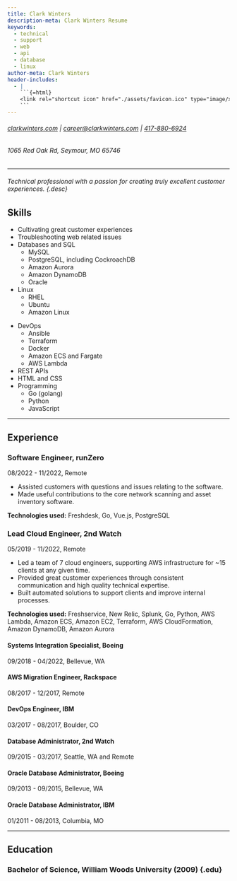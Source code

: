 ```yaml
---
title: Clark Winters
description-meta: Clark Winters Resume
keywords:
  - technical
  - support
  - web
  - api
  - database
  - linux
author-meta: Clark Winters
header-includes:
  - |
    ```{=html}
    <link rel="shortcut icon" href="./assets/favicon.ico" type="image/x-icon">
    ```
---
```


<!-- markdownlint-disable MD033 -->

<div>

###### [clarkwinters.com](https://clarkwinters.com) | [career@clarkwinters.com](mailto:career@clarkwinters.com) | [417-880-6924](tel:+14178806924)

###### 1065 Red Oak Rd, Seymour, MO 65746

</div>

---

###### Technical professional with a passion for creating truly excellent customer experiences. {.desc}

## Skills

<div class="skills">
<div>

- Cultivating great customer experiences
- Troubleshooting web related issues
- Databases and SQL
  - MySQL
  - PostgreSQL, including CockroachDB
  - Amazon Aurora
  - Amazon DynamoDB
  - Oracle
- Linux
  - RHEL
  - Ubuntu
  - Amazon Linux

</div>

<div>

- DevOps
  - Ansible
  - Terraform
  - Docker
  - Amazon ECS and Fargate
  - AWS Lambda
- REST APIs
- HTML and CSS
- Programming
  - Go (golang)
  - Python
  - JavaScript

</div>
</div>

---

<div class="xp"><!-- keep div -->

## Experience

### Software Engineer, runZero

08/2022 - 11/2022, Remote

- Assisted customers with questions and issues relating to the software.
- Made useful contributions to the core network scanning and asset inventory software.

**Technologies used:** Freshdesk, Go, Vue.js, PostgreSQL

### Lead Cloud Engineer, 2nd Watch

05/2019 - 11/2022, Remote

- Led a team of 7 cloud engineers, supporting AWS infrastructure for ~15 clients at any given time.
- Provided great customer experiences through consistent communication and high quality technical expertise.
- Built automated solutions to support clients and improve internal processes.

**Technologies used:** Freshservice, New Relic, Splunk, Go, Python, AWS Lambda, Amazon ECS, Amazon EC2, Terraform, AWS CloudFormation, Amazon DynamoDB, Amazon Aurora

#### Systems Integration Specialist, Boeing

09/2018 - 04/2022, Bellevue, WA

#### AWS Migration Engineer, Rackspace

08/2017 - 12/2017, Remote

#### DevOps Engineer, IBM

03/2017 - 08/2017, Boulder, CO

#### Database Administrator, 2nd Watch

09/2015 - 03/2017, Seattle, WA and Remote

#### Oracle Database Administrator, Boeing

09/2013 - 09/2015, Bellevue, WA

#### Oracle Database Administrator, IBM

01/2011 - 08/2013, Columbia, MO

</div>
<p class="spacer"></p>

---

<div>

## Education

### Bachelor of Science, William Woods University (2009) {.edu}

</div>
